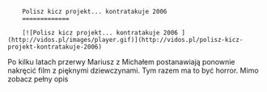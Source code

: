 
        Polisz kicz projekt... kontratakuje 2006 
        =============
        
        [![Polisz kicz projekt... kontratakuje 2006 ](http://vidos.pl/images/player.gif)](http://vidos.pl/polisz-kicz-projekt-kontratakuje-2006)
        
        
 Po kilku latach przerwy Mariusz z Michałem postanawiają ponownie nakręcić film z pięknymi dziewczynami. Tym razem ma to być horror. Mimo zobacz pełny opis
    